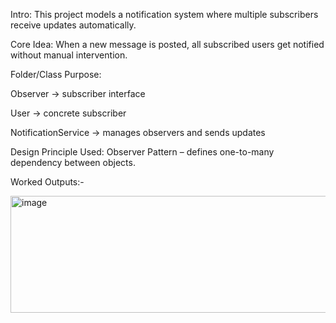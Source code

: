 Intro:
This project models a notification system where multiple subscribers receive updates automatically.

Core Idea:
When a new message is posted, all subscribed users get notified without manual intervention.

Folder/Class Purpose:

Observer → subscriber interface

User → concrete subscriber

NotificationService → manages observers and sends updates

Design Principle Used:
Observer Pattern – defines one-to-many dependency between objects.

Worked Outputs:-

<img width="1015" height="187" alt="image" src="https://github.com/user-attachments/assets/375b07c4-8b22-4f11-ac2f-83f053bc36dd" />
